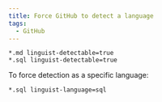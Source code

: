 ```yaml
---
title: Force GitHub to detect a language
tags:
  - GitHub
---
```


```gitattributes
*.md linguist-detectable=true
*.sql linguist-detectable=true
```

To force detection as a specific language:

```gitattributes
*.sql linguist-language=sql
```
